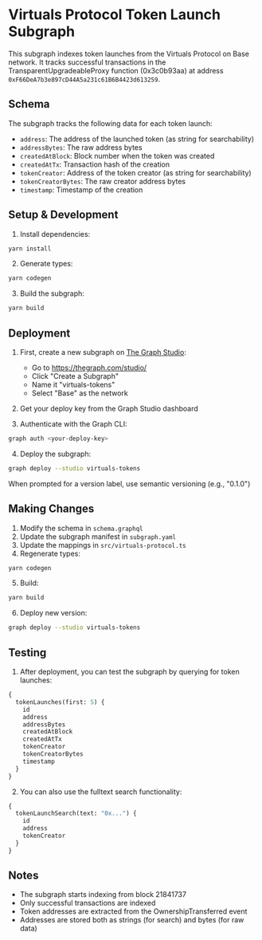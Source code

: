 # Virtuals Protocol Token Launch Subgraph

This subgraph indexes token launches from the Virtuals Protocol on Base network. It tracks successful transactions in the TransparentUpgradeableProxy function (0x3c0b93aa) at address `0xF66DeA7b3e897cD44A5a231c61B6B4423d613259`.

## Schema

The subgraph tracks the following data for each token launch:

- `address`: The address of the launched token (as string for searchability)
- `addressBytes`: The raw address bytes
- `createdAtBlock`: Block number when the token was created
- `createdAtTx`: Transaction hash of the creation
- `tokenCreator`: Address of the token creator (as string for searchability)
- `tokenCreatorBytes`: The raw creator address bytes
- `timestamp`: Timestamp of the creation

## Setup & Development

1. Install dependencies:
```bash
yarn install
```

2. Generate types:
```bash
yarn codegen
```

3. Build the subgraph:
```bash
yarn build
```

## Deployment

1. First, create a new subgraph on [The Graph Studio](https://thegraph.com/studio/):
   - Go to https://thegraph.com/studio/
   - Click "Create a Subgraph"
   - Name it "virtuals-tokens"
   - Select "Base" as the network

2. Get your deploy key from the Graph Studio dashboard

3. Authenticate with the Graph CLI:
```bash
graph auth <your-deploy-key>
```

4. Deploy the subgraph:
```bash
graph deploy --studio virtuals-tokens
```

When prompted for a version label, use semantic versioning (e.g., "0.1.0")

## Making Changes

1. Modify the schema in `schema.graphql`
2. Update the subgraph manifest in `subgraph.yaml`
3. Update the mappings in `src/virtuals-protocol.ts`
4. Regenerate types:
```bash
yarn codegen
```
5. Build:
```bash
yarn build
```
6. Deploy new version:
```bash
graph deploy --studio virtuals-tokens
```

## Testing

1. After deployment, you can test the subgraph by querying for token launches:

```graphql
{
  tokenLaunches(first: 5) {
    id
    address
    addressBytes
    createdAtBlock
    createdAtTx
    tokenCreator
    tokenCreatorBytes
    timestamp
  }
}
```

2. You can also use the fulltext search functionality:

```graphql
{
  tokenLaunchSearch(text: "0x...") {
    id
    address
    tokenCreator
  }
}
```

## Notes

- The subgraph starts indexing from block 21841737
- Only successful transactions are indexed
- Token addresses are extracted from the OwnershipTransferred event
- Addresses are stored both as strings (for search) and bytes (for raw data)
